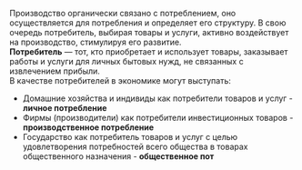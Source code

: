 Производство органически связано с потреблением, оно осуществляется для потребления и определяет его структуру. В свою очередь потребитель, выбирая товары и услуги, активно воздействует на производство, стимулируя его развитие.  
**Потребитель** — тот, кто приобретает и использует товары, заказывает работы и услуги для личных бытовых нужд, не связанных с извлечением прибыли.  
В качестве потребителей в экономике могут выступать:
- Домашние хозяйства и индивиды как потребители товаров и услуг - **личное потребление**
- Фирмы (производители) как потребители инвестиционных товаров - **производственное потребление**
- Государство как потребитель товаров и услуг с целью удовлетворения потребностей всего общества в товарах общественного назначения - **общественное пот**